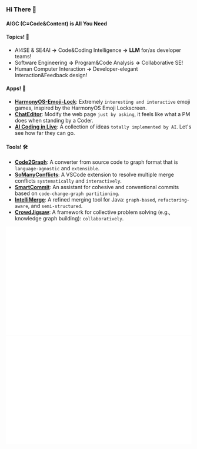 ### Hi There 👋

#### AIGC (C=Code&Content) is All You Need

#### Topics! 🎲

- AI4SE & SE4AI **->** Code&Coding Intelligence **->** **LLM** for/as developer teams!
- Software Engineering **->** Program&Code Analysis **->** Collaborative SE!
- Human Computer Interaction **->** Developer-elegant Interaction&Feedback design!

#### Apps! 📯
- **[HarmonyOS-Emoji-Lock]**: Extremely `interesting and interactive` emoji games, inspired by the HarmonyOS Emoji Lockscreen.
- **[ChatEditor]**: Modify the web page `just by asking`, it feels like what a PM does when standing by a Coder.
- **[AI Coding in Live]**: A collection of ideas `totally implemented by AI`. Let's see how far they can go.

#### Tools! 🛠️
- **[Code2Graph]**: A converter from source code to graph format that is `language-agnostic` and `extensible`.
- **[SoManyConflicts]**: A VSCode extension to resolve multiple merge conflicts `systematically` and `interactively`.
- **[SmartCommit]**: An assistant for cohesive and conventional commits based on `code-change-graph partitioning`.
- **[IntelliMerge]**: A refined merging tool for Java: `graph-based`, `refactoring-aware`, and `semi-structured`.
- **[CrowdJigsaw]**: A framework for collective problem solving (e.g., knowledge graph building): `collaboratively`.

[ChatEditor]: https://github.com/Symbolk/ChatEditor
[AI Coding in Live]: https://github.com/Symbolk/aicoding.live
[Code2Graph]: https://github.com/Symbolk/Code2Graph
[SoManyConflicts]: https://github.com/Symbolk/somanyconflicts
[IntelliMerge]: https://github.com/Symbolk/IntelliMerge
[SmartCommit]: https://github.com/Symbolk/SmartCommit
[CrowdJigsaw]: https://github.com/Symbolk/CrowdJigsaw
[HarmonyOS-Emoji-Lock]: https://github.com/Symbolk/HarmonyOS-Emoji-Lock

![](https://github.com/Symbolk/github-stats/blob/master/generated/overview.svg)
![](https://github.com/Symbolk/github-stats/blob/master/generated/languages.svg)

<!--
**Symbolk/Symbolk** is a ✨ _special_ ✨ repository because its `README.md` (this file) appears on your GitHub profile.

- 🔭 I’m currently working on ...
- 🌱 I’m currently learning ...
- 👯 I’m looking to collaborate on ...
- 🤔 I’m looking for help with ...
- 💬 Ask me about ...
- 📫 How to reach me: ...
- 😄 Pronouns: ...
- ⚡ Fun fact: ...
-->
